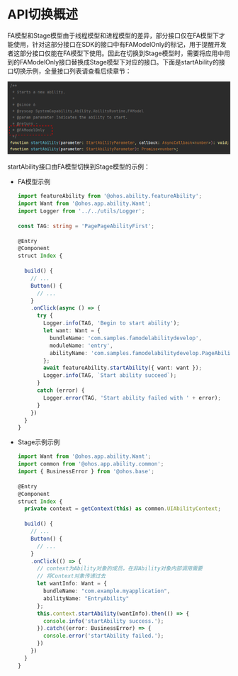 # API切换概述


FA模型和Stage模型由于线程模型和进程模型的差异，部分接口仅在FA模型下才能使用，针对这部分接口在SDK的接口中有FAModelOnly的标记，用于提醒开发者这部分接口仅能在FA模型下使用。因此在切换到Stage模型时，需要将应用中用到的FAModelOnly接口替换成Stage模型下对应的接口。下面是startAbility的接口切换示例，全量接口列表请查看后续章节：

![api-switch-overview](figures/api-switch-overview.png)

startAbility接口由FA模型切换到Stage模型的示例：

- FA模型示例

  ```ts
  import featureAbility from '@ohos.ability.featureAbility';
  import Want from '@ohos.app.ability.Want';
  import Logger from '../../utils/Logger';
  
  const TAG: string = 'PagePageAbilityFirst';
  
  @Entry
  @Component
  struct Index {
    
    build() {
      // ...
      Button() {
        // ...
      }
      .onClick(async () => {
        try {
          Logger.info(TAG, 'Begin to start ability');
          let want: Want = {
            bundleName: 'com.samples.famodelabilitydevelop',
            moduleName: 'entry',
            abilityName: 'com.samples.famodelabilitydevelop.PageAbilitySingleton'
          };
          await featureAbility.startAbility({ want: want });
          Logger.info(TAG, `Start ability succeed`);
        }
        catch (error) {
          Logger.error(TAG, 'Start ability failed with ' + error);
        }
      })
    }
  }

  ```

- Stage示例示例

  ```ts
  import Want from '@ohos.app.ability.Want';
  import common from '@ohos.app.ability.common';
  import { BusinessError } from '@ohos.base';
  
  @Entry
  @Component
  struct Index {
    private context = getContext(this) as common.UIAbilityContext;
  
    build() {
      // ...
      Button() {
        // ...
      }
      .onClick(() => {
        // context为Ability对象的成员，在非Ability对象内部调用需要
        // 将Context对象传递过去
        let wantInfo: Want = {
          bundleName: "com.example.myapplication",
          abilityName: "EntryAbility"
        };
        this.context.startAbility(wantInfo).then(() => {
          console.info('startAbility success.');
        }).catch((error: BusinessError) => {
          console.error('startAbility failed.');
        })
      })
    }
  }
  ```

